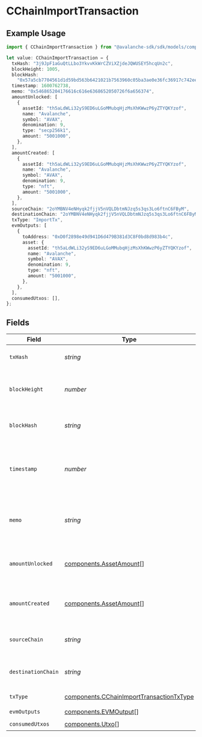 # CChainImportTransaction

## Example Usage

```typescript
import { CChainImportTransaction } from "@avalanche-sdk/sdk/models/components";

let value: CChainImportTransaction = {
  txHash: "3j9JpF1aGuQtLLbo3YkvvKkWrCZViXZjdeJQWUSEY5hcqUn2c",
  blockHeight: 1005,
  blockHash:
    "0x57a5cb7704561d1d59bd563b6421021b7563960c05ba3ae0e36fc36917c742ee",
  timestamp: 1600762738,
  memo: "0x546865204176616c616e6368652050726f6a656374",
  amountUnlocked: [
    {
      assetId: "th5aLdWLi32yS9ED6uLGoMMubqHjzMsXhKWwzP6yZTYQKYzof",
      name: "Avalanche",
      symbol: "AVAX",
      denomination: 9,
      type: "secp256k1",
      amount: "5001000",
    },
  ],
  amountCreated: [
    {
      assetId: "th5aLdWLi32yS9ED6uLGoMMubqHjzMsXhKWwzP6yZTYQKYzof",
      name: "Avalanche",
      symbol: "AVAX",
      denomination: 9,
      type: "nft",
      amount: "5001000",
    },
  ],
  sourceChain: "2oYMBNV4eNHyqk2fjjV5nVQLDbtmNJzq5s3qs3Lo6ftnC6FByM",
  destinationChain: "2oYMBNV4eNHyqk2fjjV5nVQLDbtmNJzq5s3qs3Lo6ftnC6FByM",
  txType: "ImportTx",
  evmOutputs: [
    {
      toAddress: "0xD0f2898e49d941D6d479B381d3C8F0bd8d983b4c",
      asset: {
        assetId: "th5aLdWLi32yS9ED6uLGoMMubqHjzMsXhKWwzP6yZTYQKYzof",
        name: "Avalanche",
        symbol: "AVAX",
        denomination: 9,
        type: "nft",
        amount: "5001000",
      },
    },
  ],
  consumedUtxos: [],
};
```

## Fields

| Field                                                                                                | Type                                                                                                 | Required                                                                                             | Description                                                                                          | Example                                                                                              |
| ---------------------------------------------------------------------------------------------------- | ---------------------------------------------------------------------------------------------------- | ---------------------------------------------------------------------------------------------------- | ---------------------------------------------------------------------------------------------------- | ---------------------------------------------------------------------------------------------------- |
| `txHash`                                                                                             | *string*                                                                                             | :heavy_check_mark:                                                                                   | Unique ID for this transaction.                                                                      | 3j9JpF1aGuQtLLbo3YkvvKkWrCZViXZjdeJQWUSEY5hcqUn2c                                                    |
| `blockHeight`                                                                                        | *number*                                                                                             | :heavy_check_mark:                                                                                   | Height of the block this transaction belongs to.                                                     | 1005                                                                                                 |
| `blockHash`                                                                                          | *string*                                                                                             | :heavy_check_mark:                                                                                   | Hash of the block this transaction belongs to.                                                       | 0x57a5cb7704561d1d59bd563b6421021b7563960c05ba3ae0e36fc36917c742ee                                   |
| `timestamp`                                                                                          | *number*                                                                                             | :heavy_check_mark:                                                                                   | Latest timestamp in seconds this transaction was accepted.                                           | 1600762738                                                                                           |
| `memo`                                                                                               | *string*                                                                                             | :heavy_check_mark:                                                                                   | Hex encoded memo bytes for this transaction.                                                         | 0x546865204176616c616e6368652050726f6a656374                                                         |
| `amountUnlocked`                                                                                     | [components.AssetAmount](../../models/components/assetamount.md)[]                                   | :heavy_check_mark:                                                                                   | Assets unlocked by inputs of this transaction.                                                       |                                                                                                      |
| `amountCreated`                                                                                      | [components.AssetAmount](../../models/components/assetamount.md)[]                                   | :heavy_check_mark:                                                                                   | Assets created by outputs of this transaction.                                                       |                                                                                                      |
| `sourceChain`                                                                                        | *string*                                                                                             | :heavy_check_mark:                                                                                   | Source chain for an atomic transaction.                                                              | 2oYMBNV4eNHyqk2fjjV5nVQLDbtmNJzq5s3qs3Lo6ftnC6FByM                                                   |
| `destinationChain`                                                                                   | *string*                                                                                             | :heavy_check_mark:                                                                                   | Destination chain for an atomic transaction.                                                         | 2oYMBNV4eNHyqk2fjjV5nVQLDbtmNJzq5s3qs3Lo6ftnC6FByM                                                   |
| `txType`                                                                                             | [components.CChainImportTransactionTxType](../../models/components/cchainimporttransactiontxtype.md) | :heavy_check_mark:                                                                                   | Type of transaction.                                                                                 | ImportTx                                                                                             |
| `evmOutputs`                                                                                         | [components.EVMOutput](../../models/components/evmoutput.md)[]                                       | :heavy_check_mark:                                                                                   | N/A                                                                                                  |                                                                                                      |
| `consumedUtxos`                                                                                      | [components.Utxo](../../models/components/utxo.md)[]                                                 | :heavy_check_mark:                                                                                   | N/A                                                                                                  |                                                                                                      |